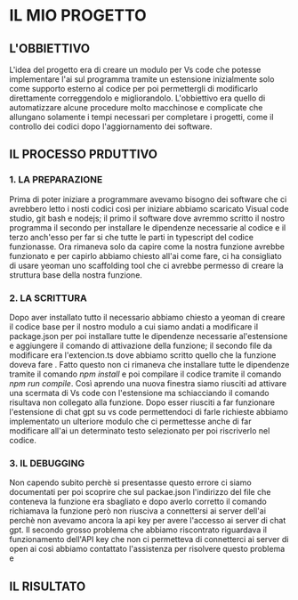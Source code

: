 # IL MIO PROGETTO
## L'OBBIETTIVO
L'idea del progetto era di creare un modulo per Vs code che potesse implementare l'ai sul programma tramite un estensione inizialmente solo come supporto esterno al codice per poi permettergli di modificarlo direttamente correggendolo e migliorandolo.
L'obbiettivo era quello di automatizzare alcune procedure molto macchinose e complicate che allungano solamente i tempi necessari per completare i progetti, come il controllo dei codici dopo l'aggiornamento dei software.
## IL PROCESSO PRDUTTIVO
### 1. LA PREPARAZIONE
Prima di poter iniziare a programmare avevamo bisogno dei software che ci avrebbero letto i nosti codici così per iniziare abbiamo scaricato Visual code studio, git bash e nodejs; il primo il software dove avremmo scritto il nostro programma il secondo per installare le dipendenze necessarie al codice e il terzo anch'esso per far si che tutte le parti in typescript del codice funzionasse.
Ora rimaneva solo da capire come la nostra funzione avrebbe funzionato e per capirlo abbiamo chiesto all'ai come fare, ci ha consigliato di usare yeoman uno scaffolding tool che ci avrebbe permesso di creare la struttura base della nostra funzione.
### 2. LA SCRITTURA
Dopo aver installato tutto il necessario abbiamo chiesto a yeoman di creare il codice base per il nostro modulo a cui siamo andati a modificare il package.json per poi installare tutte le dipendenze necessarie al'estensione e aggiungere il comando di attivazione della funzione; il secondo file da modificare era l'extencion.ts dove abbiamo scritto quello che la funzione doveva fare .
Fatto questo non ci rimaneva che installare tutte le dipendenze tramite il comando *npm install* e poi compilare il codice tramite il comando *npm run compile*.
Così aprendo una nuova finestra siamo riusciti ad attivare una scermata di Vs code con l'estensione ma schiacciando il comando risultava non collegato alla funzione.
Dopo esser riusciti a far funzionare l'estensione di chat gpt su vs code permettendoci di farle richieste abbiamo implementato un ulteriore modulo che ci permettesse anche di far modificare all'ai un determinato testo selezionato per poi riscriverlo nel codice.
### 3. IL DEBUGGING
Non capendo subito perchè si presentasse questo errore ci siamo documentati per poi scoprire che sul packae.json l'indirizzo del file che conteneva la funzione era sbagliato e dopo averlo corretto il comando richiamava la funzione però non riusciva a connettersi ai server dell'ai perchè non avevamo ancora la api key per avere l'accesso ai server di chat gpt.
Il secondo grosso problema che abbiamo riscontrato riguardava il funzionamento dell'API key che non ci permetteva di connetterci ai server di open ai così abbiamo contattato l'assistenza per risolvere questo problema e
## IL RISULTATO